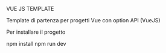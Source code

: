 VUE JS TEMPLATE 

Template di partenza per progetti Vue con option API (VueJS)

Per installare il progetto

npm install
npm run dev